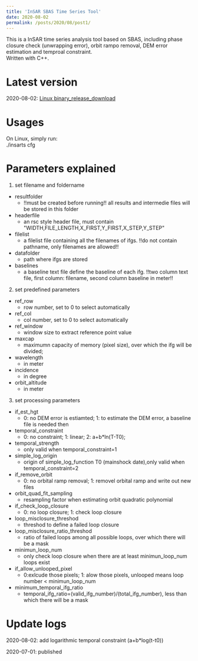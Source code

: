 ```yaml
---
title: 'InSAR SBAS Time Series Tool'
date: 2020-08-02
permalink: /posts/2020/08/post1/
---
```


This is a InSAR time series analysis tool based on SBAS, including phase closure check (unwrapping error), orbit rampo removal, DEM error estimation and temproal constraint.  
Written with C++. 

Latest version
======
2020-08-02: [Linux binary_release_download](https://newcastle-my.sharepoint.com/:u:/g/personal/nyc40_newcastle_ac_uk/EX_Ee085wh1OhcuI-OgxND4BPe5m6autzpK25-ThtWE2eA?e=2fUwGZ)


Usages
======
On Linux, simply run:  
./insarts cfg  

Parameters explained
======
1. set filename and foldername  
- resultfolder
  - !!must be created before running!! all results and intermedie files will be stored in this folder  
- headerfile
  - an rsc style header file, must contain "WIDTH,FILE_LENGTH,X_FIRST,Y_FIRST,X_STEP,Y_STEP"  
- filelist
  - a filelist file containing all the filenames of ifgs. !!do not contain pathname, only filenames are allowed!!  
- datafolder
  - path where ifgs are stored  
- baselines
  - a baseline text file define the baseline of each ifg. !!two column text file, first column: filename, second column baseline in meter!!  

2. set predefined parameters  
- ref_row
  - row number, set to 0 to select automatically   
- ref_col
  - col number, set to 0 to select automatically  
- ref_window
  - window size to extract reference point value  
- maxcap
  - maximumn capacity of memory (pixel size), over which the ifg will be divided;  
- wavelength
  - in meter  
- incidence
  - in degree  
- orbit_altitude
  - in meter  

3. set processing parameters  
- if_est_hgt
  - 0: no DEM error is estiamted; 1: to estimate the DEM error, a baseline file is needed then  
- temporal_constraint
  - 0: no constraint; 1: linear; 2: a+b*ln(T-T0);  
- temporal_strength
  - only valid when temporal_constraint=1  
- simple_log_origin
  - origin of simple_log_function T0 (mainshock date),only valid when temporal_constraint=2  
- if_remove_orbit
  - 0: no orbital ramp removal; 1: removel orbital ramp and write out new files  
- orbit_quad_fit_sampling
  - resampling factor when estimating orbit quadratic polynomial  
- if_check_loop_closure
  - 0: no loop closure; 1: check loop closure  
- loop_misclosure_threshod
  - threshod to define a failed loop closure  
- loop_misclosure_ratio_threshod
  - ratio of failed loops among all possible loops, over which there will be a mask  
- minimun_loop_num
  - only check loop closure when there are at least minimun_loop_num loops exist  
- if_allow_unlooped_pixel
  - 0:exlcude those pixels; 1: alow those pixels, unlooped means loop number < minimun_loop_num   
- minimum_temporal_ifg_ratio
  - temporal_ifg_ratio=(valid_ifg_number)/(total_ifg_number), less than which there will be a mask  

Update logs
======
2020-08-02: add logarithmic temporal constraint (a+b*log(t-t0))  
  
2020-07-01: published  
